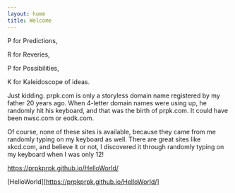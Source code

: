 ```yaml
---
layout: home
title: Welcome
---
```


P for Predictions,

R for Reveries,

P for Possibilities,

K for Kaleidoscope of ideas.

Just kidding. prpk.com is only a storyless domain name registered by my father 20 years ago. When 4-letter domain names were using up, he randomly hit his keyboard, and that was the birth of prpk.com. It could have been nwsc.com or eodk.com.

Of course, none of these sites is available, because they came from me randomly typing on my keyboard as well. There are great sites like xkcd.com, and believe it or not, I discovered it through randomly typing on my keyboard when I was only 12!

https://prpkprpk.github.io/HelloWorld/

[HelloWorld][https://prpkprpk.github.io/HelloWorld/]
